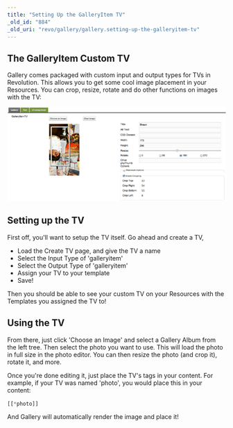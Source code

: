 ```yaml
---
title: "Setting Up the GalleryItem TV"
_old_id: "884"
_old_uri: "revo/gallery/gallery.setting-up-the-galleryitem-tv"
---
```


## The GalleryItem Custom TV

Gallery comes packaged with custom input and output types for TVs in Revolution. This allows you to get some cool image placement in your Resources. You can crop, resize, rotate and do other functions on images with the TV:

![](gallery-crop-ss.png)

## Setting up the TV

First off, you'll want to setup the TV itself. Go ahead and create a TV,

- Load the Create TV page, and give the TV a name
- Select the Input Type of 'galleryitem'
- Select the Output Type of 'galleryitem'
- Assign your TV to your template
- Save!

Then you should be able to see your custom TV on your Resources with the Templates you assigned the TV to!

## Using the TV

From there, just click 'Choose an Image' and select a Gallery Album from the left tree. Then select the photo you want to use. This will load the photo in full size in the photo editor. You can then resize the photo (and crop it), rotate it, and more.

Once you're done editing it, just place the TV's tags in your content. For example, if your TV was named 'photo', you would place this in your content:

 ``` php
[[*photo]]
```

And Gallery will automatically render the image and place it!
